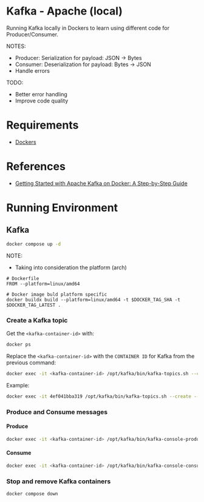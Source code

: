 # Kafka - Apache (local)

Running Kafka locally in Dockers to learn using different code for Producer/Consumer.

NOTES:
- Producer: Serialization for payload: JSON -> Bytes
- Consumer: Deserialization for payload: Bytes -> JSON
- Handle errors

TODO:
- Better error handling
- Improve code quality

# Requirements

- [Dockers](https://docs.docker.com/get-docker/?_gl=1*d1jyzk*_ga*ODU1MTAxMzQ1LjE3MDM2NzU0NDM.*_ga_XJWPQMJYHQ*MTcwMzY3NTQ0My4xLjEuMTcwMzY3NTQ0My42MC4wLjA.)

# References

- [Getting Started with Apache Kafka on Docker: A Step-by-Step Guide](https://medium.com/@amberkakkar01/getting-started-with-apache-kafka-on-docker-a-step-by-step-guide-48e71e241cf2)

# Running Environment

## Kafka

```bash
docker compose up -d
```

NOTE:
- Taking into consideration the platform (arch)

```
# Dockerfile
FROM --platform=linux/amd64

# Docker image buld platform specific
docker buildx build --platform=linux/amd64 -t $DOCKER_TAG_SHA -t $DOCKER_TAG_LATEST .
```

### Create a Kafka topic

Get the `<kafka-container-id>` with:

```bash
docker ps
```

Replace the `<kafka-container-id>` with the `CONTAINER ID` for Kafka from the previous command:

```bash
docker exec -it <kafka-container-id> /opt/kafka/bin/kafka-topics.sh --create --zookeeper zookeeper:2181 --replication-factor 1 --partitions 1 --topic <new-topic>
```

Example:
```bash
docker exec -it 4ef041bba319 /opt/kafka/bin/kafka-topics.sh --create --zookeeper zookeeper:2181 --replication-factor 1 --partitions 1 --topic my-topic
```

### Produce and Consume messages

#### Produce

```bash
docker exec -it <kafka-container-id> /opt/kafka/bin/kafka-console-producer.sh --broker-list localhost:9092 --topic <topic>
```

#### Consume

```bash
docker exec -it <kafka-container-id> /opt/kafka/bin/kafka-console-consumer.sh --bootstrap-server localhost:9092 --topic <topic> --from-beginning
```

### Stop and remove Kafka containers

```bash
docker compose down
```
